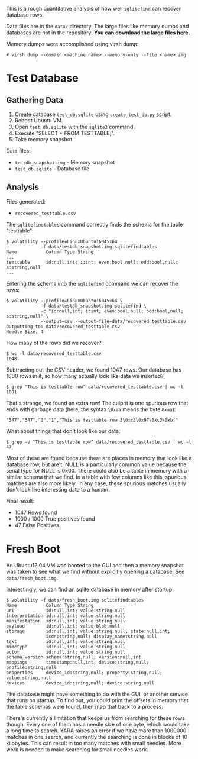 
This is a rough quantitative analysis of how well `sqlitefind` can recover
database rows.

Data files are in the `data/` directory. The large files like memory dumps and
databases are not in the repository. **You can download the large files
[here](https://msbrown.net/projects/sqlitefind/).**

Memory dumps were accomplished using virsh dump:

    # virsh dump --domain <machine name> --memory-only --file <name>.img


Test Database
=============

Gathering Data
--------------

  1. Create database `test_db.sqlite` using `create_test_db.py` script.
  2. Reboot Ubuntu VM.
  3. Open `test_db.sqlite` with the `sqlite3` command.
  4. Execute "SELECT * FROM TESTTABLE;".
  5. Take memory snapshot.

Data files:

  * `testdb_snapshot.img` - Memory snapshot
  * `test_db.sqlite` - Database file

Analysis
--------

Files generated:

  * `recovered_testtable.csv`

The `sqlitefindtables` command correctly finds the schema for the table "testtable":

    $ volatility --profile=LinuxUbuntu16045x64
                 -f data/testdb_snapshot.img sqlitefindtables
    Name           Column Type String
    ...
    testtable      id:null,int; i:int; even:bool,null; odd:bool,null; s:string,null
    ...

Entering the schema into the `sqlitefind` command we can recover the rows:

    $ volatility --profile=LinuxUbuntu16045x64 \
                 -f data/testdb_snapshot.img sqlitefind \
                 -c "id:null,int; i:int; even:bool,null; odd:bool,null; s:string,null" \
                 --output=csv --output-file=data/recovered_testtable.csv
    Outputting to: data/recovered_testtable.csv
    Needle Size: 4

How many of the rows did we recover?

    $ wc -l data/recovered_testtable.csv
    1048

Subtracting out the CSV header, we found 1047 rows. Our database has 1000 rows
in it, so how many actually look like data we inserted?

    $ grep "This is testtable row" data/recovered_testtable.csv | wc -l
    1001

That's strange, we found an extra row! The culprit is one spurious row that
ends with garbage data (here, the syntax `\0xaa` means the byte `0xaa`):

    "347","347","0","1","This is testtable row 3\0xc3\0x97\0xc3\0xbf"

What about things that don't look like our data:

    $ grep -v "This is testtable row" data/recovered_testtable.csv | wc -l
    47

Most of these are found because there are places in memory that look like a
database row, but are't. NULL is a particularly common value because the serial
type for NULL is 0x00. There could also be a table in memory with a similar
schema that we find. In a table with few columns like this, spurious matches
are also more likely. In any case, these spurious matches usually don't look
like interesting data to a human.

Final result:

  * 1047 Rows found
  * 1000 / 1000 True positives found
  * 47 False Positives


Fresh Boot
==========

An Ubuntu12.04 VM was booted to the GUI and then a memory snapshot was taken to
see what we find without explicitly opening a database.  See
`data/fresh_boot.img`.

Interestingly, we can find an sqlite database in memory after startup:

    $ volatility -f data/fresh_boot.img sqlitefindtables
    Name           Column Type String
    uri            id:null,int; value:string,null
    interpretation id:null,int; value:string,null
    manifestation  id:null,int; value:string,null
    payload        id:null,int; value:blob,null
    storage        id:null,int; value:string,null; state:null,int;
                   icon:string,null; display_name:string,null
    text           id:null,int; value:string,null
    mimetype       id:null,int; value:string,null
    actor          id:null,int; value:string,null
    schema_version schema:string,null; version:null,int
    mappings       timestamp:null,int; device:string,null; profile:string,null
    properties     device_id:string,null; property:string,null; value:string,null
    devices        device_id:string,null; device:string,null

The database might have something to do with the GUI, or another service that
runs on startup. To find out, you could print the offsets in memory that the
table schemas were found, then map that back to a process.

There's currently a limitation that keeps us from searching for these rows
though. Every one of them has a needle size of one byte, which would take a
long time to search. YARA raises an error if we have more than 1000000 matches
in one search, and currently the searching is done in blocks of 10 kilobytes.
This can result in too many matches with small needles.  More work is needed to
make searching for small needles work.
